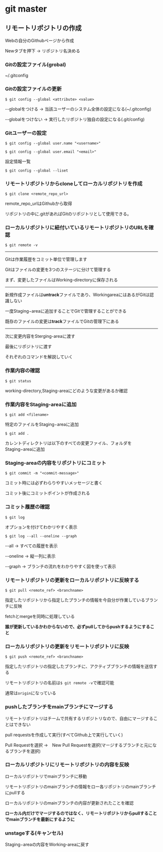 # git master

## リモートリポジトリの作成

Webの自分のGithubページから作成

Newタブを押下 -> リポジトリ名決める

### Gitの設定ファイル(grobal)

~/.gitconfig

### Gitの設定ファイルの更新

`$ git config --global <attribute> <value>`

--globalをつける -> 当該ユーザーのシステム全体の設定になる(~/.gitconfig)

--globalをつけない -> 実行したリポジトリ独自の設定になる(.git/config)

### Gitユーザーの設定

`$ git config --global user.name "<username>"`

`$ git config --global user.email "<email>"`

設定情報一覧

`$ git config --global --liset`

### リモートリポジトリからcloneしてローカルリポジトリを作成

`$ git clone <remote_repo_url>`

remote_repo_urlはGithubから取得

リポジトリの中に.gitがあればGitのリポジトリとして使用できる。

### ローカルリポジトリに紐付いているリモートリポジトリのURLを確認

`$ git remote -v`

---

Gitは作業履歴をコミット単位で管理します

Gitはファイルの変更を3つのステージに分けて管理する

まず、変更したファイルはWorking-directoryに保存される

---

新規作成ファイルは**untrack**ファイルであり、WorkingareaにはあるがGitは認識しない

一度Staging−areaに追加することでGitで管理することができる

既存のファイルの変更は**track**ファイルでGitの管理下にある

---

次に変更内容をSterging-areaに渡す

最後にリポジトリに渡す

それぞれのコマンドを解説していく

### 作業内容の確認

`$ git status`

working-directory,Staging-areaにどのような変更があるか確認

### 作業内容をStaging-areaに追加

`$ git add <filename>`

特定のファイルをStaging−areaに追加

`$ git add .`

カレントディレクトリは以下のすべての変更ファイル、フォルダをStaging−areaに追加

### Staging-areaの内容をリポジトリにコミット

`$ git commit -m "<commit-message>"`

コミット時には必ずわらりやすいメッセージと書く

コミット後にコミットポイントが作成される

### コミット履歴の確認

`$ git log`

オプションを付けてわかリやすく表示

`$ git log --all --oneline --graph`

--all -> すべての履歴を表示

--oneline -> 縦一列に表示

--graph -> ブランチの流れをわかりやすく図を使って表示

### リモートリポジトリの更新をローカルリポジトリに反映する

`$ git pull <remote_ref> <branchname>`

指定したリポジトリから指定したプランチの情報を今自分が作業しているブランチに反映

fetchとmergeを同時に処理している

**誰が更新しているかわからないので、必ずpullしてからpushするようにすること**

### ローカルリポジトリの更新をリモートリポジトリに反映

`$ git push <remote_ref> <branchname>`

指定したリポジトリの指定したブランチに、アクティブブランチの情報を送信する

リモートリポジトリの名前は`$ git remote -v`で確認可能

通常は`origin`になっている

### pushしたブランチをmainブランチにマージする

リモートリポジトリはチームで共有するリポジトリなので、自由にマージすることはできない

pull requestsを作成して実行(すべてGithub上で実行していく)

Pull Requestを選択 ->　New Pull Requestを選択(マージするブランチと元になるブランチを選択)

### ローカルリポジトリにリモートリポジトリの内容を反映

ローカルリポジトリでmainブランチに移動

リモートリポジトリのmainブランチの情報をロー各リポジトリのmainブランチにpullする

ローカルリポジトリのmainブランチの内容が更新されたことを確認

**ローカル内だけでマージするのではなく、リモートリポジトリからpullすることでmainブランチを最新にするように**

### unstageする(キャンセル)

Staging−areaの内容をWorking-areaに戻す


